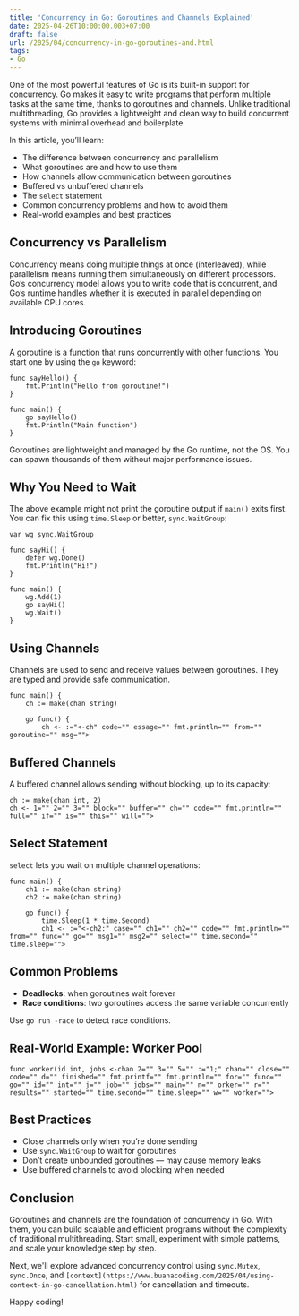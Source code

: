 ```yaml
---
title: 'Concurrency in Go: Goroutines and Channels Explained'
date: 2025-04-26T10:00:00.003+07:00
draft: false
url: /2025/04/concurrency-in-go-goroutines-and.html
tags: 
- Go
---
```


One of the most powerful features of Go is its built-in support for concurrency. Go makes it easy to write programs that perform multiple tasks at the same time, thanks to goroutines and channels. Unlike traditional multithreading, Go provides a lightweight and clean way to build concurrent systems with minimal overhead and boilerplate.

In this article, you’ll learn:

*   The difference between concurrency and parallelism
*   What goroutines are and how to use them
*   How channels allow communication between goroutines
*   Buffered vs unbuffered channels
*   The `select` statement
*   Common concurrency problems and how to avoid them
*   Real-world examples and best practices

Concurrency vs Parallelism
--------------------------

Concurrency means doing multiple things at once (interleaved), while parallelism means running them simultaneously on different processors. Go’s concurrency model allows you to write code that is concurrent, and Go’s runtime handles whether it is executed in parallel depending on available CPU cores.

Introducing Goroutines
----------------------

A goroutine is a function that runs concurrently with other functions. You start one by using the `go` keyword:

```
func sayHello() {
    fmt.Println("Hello from goroutine!")
}

func main() {
    go sayHello()
    fmt.Println("Main function")
} 
```

Goroutines are lightweight and managed by the Go runtime, not the OS. You can spawn thousands of them without major performance issues.

Why You Need to Wait
--------------------

The above example might not print the goroutine output if `main()` exits first. You can fix this using `time.Sleep` or better, `sync.WaitGroup`:

```
var wg sync.WaitGroup

func sayHi() {
    defer wg.Done()
    fmt.Println("Hi!")
}

func main() {
    wg.Add(1)
    go sayHi()
    wg.Wait()
} 
```

Using Channels
--------------

Channels are used to send and receive values between goroutines. They are typed and provide safe communication.

```
func main() {
    ch := make(chan string)

    go func() {
        ch <- :="<-ch" code="" essage="" fmt.println="" from="" goroutine="" msg="">
```

Buffered Channels
-----------------

A buffered channel allows sending without blocking, up to its capacity:

```
ch := make(chan int, 2)
ch <- 1="" 2="" 3="" block="" buffer="" ch="" code="" fmt.println="" full="" if="" is="" this="" will="">
```

Select Statement
----------------

`select` lets you wait on multiple channel operations:

```
func main() {
    ch1 := make(chan string)
    ch2 := make(chan string)

    go func() {
        time.Sleep(1 * time.Second)
        ch1 <- :="<-ch2:" case="" ch1="" ch2="" code="" fmt.println="" from="" func="" go="" msg1="" msg2="" select="" time.second="" time.sleep="">
```

Common Problems
---------------

*   **Deadlocks**: when goroutines wait forever
*   **Race conditions**: two goroutines access the same variable concurrently

Use `go run -race` to detect race conditions.

Real-World Example: Worker Pool
-------------------------------

```
func worker(id int, jobs <-chan 2="" 3="" 5="" :="1;" chan="" close="" code="" d="" finished="" fmt.printf="" fmt.println="" for="" func="" go="" id="" int="" j="" job="" jobs="" main="" n="" orker="" r="" results="" started="" time.second="" time.sleep="" w="" worker="">
```

Best Practices
--------------

*   Close channels only when you’re done sending
*   Use `sync.WaitGroup` to wait for goroutines
*   Don’t create unbounded goroutines — may cause memory leaks
*   Use buffered channels to avoid blocking when needed

Conclusion
----------

Goroutines and channels are the foundation of concurrency in Go. With them, you can build scalable and efficient programs without the complexity of traditional multithreading. Start small, experiment with simple patterns, and scale your knowledge step by step.

Next, we'll explore advanced concurrency control using `sync.Mutex`, `sync.Once`, and `[context](https://www.buanacoding.com/2025/04/using-context-in-go-cancellation.html)` for cancellation and timeouts.

Happy coding!